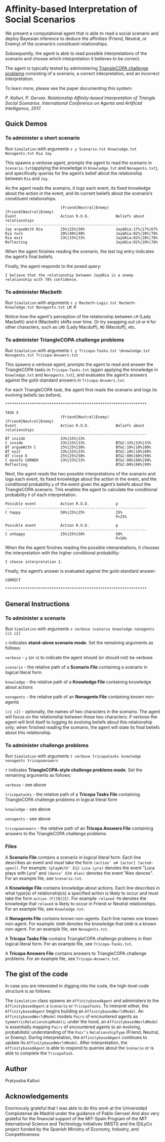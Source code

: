 # Affinity-based Interpretation of Social Scenarios

We present a computational agent that is able to read a social scenario and deploy Bayesian inference to deduce the affinities (Friend, Neutral, or Enemy) of the scenario’s constituent relationships.

Subsequently, the agent is able to read possible interpretations of the scenario and choose which interpretation it believes to be correct.

The agent is typically tested by administering [TriangleCOPA challenge problems](https://github.com/asgordon/TriangleCOPA) consisting of a scenario, a correct interpretation, and an incorrect interpretation.

To learn more, please see the paper documenting this system:

 *P. Kalluri, P. Gervas. Relationship Affinity-based Interpretation of Triangle Social Scenarios. International Conference on Agents and Artificial Intelligence, 2017.*

## Quick Demos

### To administer a short scenario

Run ```Simulation``` with arguments ```s y Scenario.txt Knowledge.txt Nonagents.txt Ria Jay```

This spawns a verbose agent, prompts the agent to read the scenario in ```Scenario.txt```(applying the knowledge in ```Knowledge.txt``` and ```Nonagents.txt```), and specifically queries for the agent’s belief about the relationship between ```Ria``` and ```Jay```.

As the agent reads the scenario, it logs each event, its fixed knowledge about the action in the event, and its current beliefs about the scenario’s constituent relationships.
```
                         (Friend|Neutral|Enemy)   (Friend|Neutral|Enemy) 
Event                    Action R.O.D.            Beliefs about relationships 
----------------------------------------------------------------
Jay argueWith Ria        25%|25%|50%              Jay&Ria:17%|17%|67% 
Ria turn                 20%|40%|40%              Jay&Ria:02%|20%|78% 
Ria exit                 33%|33%|33%              Jay&Ria:02%|20%|78% 
Reflecting                                        Jay&Ria:02%|20%|78% 
```
When the agent finishes reading the scenario, the last log entry indicates the agent’s final beliefs.

Finally, the agent responds to the posed query:

```
I believe that the relationship between Jay&Ria is a enemy relationship with 78% confidence.
```
### To administer Macbeth
Run ```Simulation``` with arguments ```s y Macbeth-Logic.txt Macbeth-Knowledge.txt Nonagents.txt LM M```

Notice how the agent's perception of the relationship between ```LM``` (Lady Macbeth) and ```M``` (Macbeth) shifts over time.
Or try swapping out ```LM``` or ```M``` for other characters, such as ```LMD``` (Lady Macduff), ```MD``` (Macduff), etc.

### To administer TriangleCOPA challenge problems

Run ```Simulation``` with arguments ```t y Tricopa-Tasks.txt \Knowledge.txt Nonagents.txt Tricopa-Answers.txt```

This spawns a verbose agent, prompts the agent to read and answer the TriangleCOPA tasks in ```Tricopa-Tasks.txt``` (again applying the knowledge in ```Knowledge.txt``` and ```Nonagents.txt```), and evaluates the agent’s answers against the gold-standard answers in ```Tricopa-Answers.txt```.

For each TriangleCOPA task, the agent first reads the scenario and logs its evolving beliefs (as before).
```
****************************************************************

TASK 5
                         (Friend|Neutral|Enemy)   (Friend|Neutral|Enemy) 
Event                    Action R.O.D.            Beliefs about relationships 
----------------------------------------------------------------
BT inside                33%|33%|33%               
C inside                 33%|33%|33%              BT&C:33%|33%|33% 
BT argueWith C           25%|25%|50%              BT&C:10%|10%|80% 
BT exit                  33%|33%|33%              BT&C:10%|10%|80% 
BT close D               25%|25%|50%              BT&C:00%|00%|99% 
C moveTo CORNER          33%|33%|33%              BT&C:00%|00%|99% 
Reflecting                                        BT&C:00%|00%|99% 
```
Next, the agent reads the two possible interpretations of the scenario and logs each event, its fixed knowledge about the action in the event, and the conditional probability ```p``` of the event given the agent’s beliefs about the TriangleCOPA scenario. This enables the agent to calculate the conditional probability ```P``` of each interpretation.
```
Possible event           Action R.O.D.            p 
----------------------------------------------------------------
C happy                  50%|25%|25%              25% 
                                                  P=25% 

Possible event           Action R.O.D.            p 
----------------------------------------------------------------
C unhappy                25%|25%|50%              50% 
                                                  P=50% 
```
When the the agent finishes reading the possible interpretations, it chooses the interpretation with the higher conditional probability:
```
I choose interpretation 2.
```
Finally, the agent’s answer is evaluated against the gold-standard answer:
```
CORRECT

****************************************************************
```

## General Instructions

### To administer a scenario
Run ```Simulation``` with arguments ```s verbose scenario knowledge nonagents [c1 c2]```

```s``` indicates **stand-alone scenario mode**. Set the remaining arguments as follows:

```verbose``` - ```y``` (or ```n```) to indicate the agent should (or should not) be verbose

```scenario``` - the relative path of a **Scenario File** containing a scenario in logical literal form

```knowledge``` - the relative path of a **Knowledge File** containing knowledge about actions

```nonagents``` - the relative path of an **Nonagents File** containing known non-agents

```[c1 c2]``` - optionally, the names of two characters in the scenario. The agent will focus on the relationship between these two characters: if verbose the agent will limit itself to logging its evolving beliefs about this relationship only; when finished reading the scenario, the agent will state its final beliefs about this relationship.

### To administer challenge problems
Run ```Simulation``` with arguments ```t verbose tricopatasks knowledge nonagents tricopaanswers```

```t``` indicates **TriangleCOPA-style challenge problems mode**. Set the remaining arguments as follows:

```verbose``` - see above

```tricopatasks``` - the relative path of a **Tricopa Tasks File** containing TriangleCOPA challenge problems in logical literal form

```knowledge``` - see above

```nonagents``` - see above

```tricopaanswers``` - the relative path of an **Tricopa Answers File** containing answers to the TriangleCOPA challenge problems

### Files

A **Scenario File** contains a scenario in logical literal form.
Each line describes an event and must take the form ```(action’ e# [actor] [acted-upon])```. For example: ```(playWith’ E12 Luca Lyra)``` denotes the event ”Luca plays with Lyra” and ```(dance’ E34 Alex)``` denotes the event ”Alex dances”. For an example file, see ```Scenario.txt```.

A **Knowledge File** contains knowledge about actions. Each line describes in what type(s) of relationship(s) a specified action is likely to occur and must take the form ```action [F][N][E]```. For example: ```relaxed FN``` denotes the knowledge that ```relaxed``` is likely to occur in Friend or Neutral relationships. For an example file, see ```Knowledge.txt```.

A **Nonagents File** contains known non-agents. Each line names one known non-agent. For example: ```DOOR``` denotes the knowledge that ```DOOR``` is a known non-agent. For an example file, see ```Nonagents.txt```.

A **Tricopa Tasks File** contains TriangleCOPA challenge problems in their logical literal form. For an example file, see ```Tricopa-Tasks.txt```. 

A **Tricopa Answers File** contains answers to TriangleCOPA challenge problems. For an example file, see ```Tricopa-Answers.txt```. 

## The gist of the code

In case you are interested in digging into the code, the high-level code structure is as follows:

The ```Simulation``` class spawns an ```AffinitybasedAgent``` and administers to the ```AffinitybasedAgent``` a ```Scenario``` or ```TricopaTasks```. To interpret either, the ```AffinitybasedAgent``` begins building an ```AffinitybasedWorldModel```. An ```AffinitybasedWorldModel``` models ```Pairs``` of encountered agents as ```SymmetricRelationshipModels```; under the hood, an ```AffinitybasedWorldModel``` is essentially mapping ```Pairs``` of encountered agents to an evolving, probabilistic understanding of the ```Pair’s``` ```RelationshipType``` (Friend, Neutral, or Enemy). During interpretation, the ```AffinitybasedAgent``` continues to update its ```AffinitybasedWorldModel```. After interpretation, the ```AffinitybasedAgent``` is able to respond to queries about the ```Scenario``` or is able to complete the ```TricopaTask```.

## Author

Pratyusha Kalluri

## Acknowledgements

Enormously grateful that I was able to do this work at the Universidad Complutense de Madrid under the guidance of Pablo Gervas! And also very grateful for the financial support of the MIT-Spain Program of the MIT International Science and Technology Initiatives (MISTI) and the IDiLyCo project funded by the Spanish Ministry of Economy, Industry, and Competitiveness

